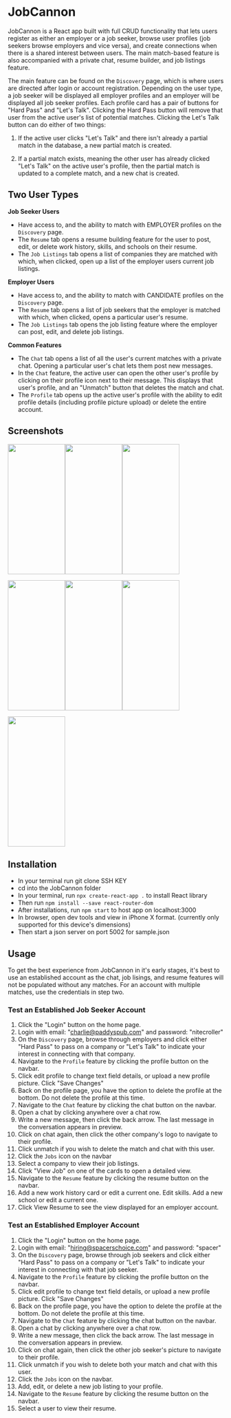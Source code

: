 # JobCannon

JobCannon is a React app built with full CRUD functionality that lets users register as either an employer or a job seeker, browse user profiles (job seekers browse employers and vice versa), and create connections when there is a shared interest between users. The main match-based feature is also accompanied with a private chat, resume builder, and job listings feature.

The main feature can be found on the `Discovery` page, which is where users are directed after login or account registration. Depending on the user type, a job seeker will be displayed all employer profiles and an employer will be displayed all job seeker profiles. Each profile card has a pair of buttons for "Hard Pass" and "Let's Talk". Clicking the Hard Pass button will remove that user from the active user's list of potential matches. Clicking the Let's Talk button can do either of two things:

1. If the active user clicks "Let's Talk" and there isn't already a partial match in the database, a new partial match is created.

2. If a partial match exists, meaning the other user has already clicked "Let's Talk" on the active user's profile, then the partial match is updated to a complete match, and a new chat is created.

## Two User Types

**Job Seeker Users** 
- Have access to, and the ability to match with EMPLOYER profiles on the `Discovery` page. 
- The `Resume` tab opens a resume building feature for the user to post, edit, or delete work history, skills, and schools on their resume. 
- The `Job Listings` tab opens a list of companies they are matched with which, when clicked, open up a list of the employer users current job listings.

**Employer Users** 
- Have access to, and the ability to match with CANDIDATE profiles on the `Discovery` page. 
- The `Resume` tab opens a list of job seekers that the employer is matched with which, when clicked, opens a particular user's resume. 
- The `Job Listings` tab opens the job listing feature where the employer can post, edit, and delete job listings.

**Common Features**
- The `Chat` tab opens a list of all the user's current matches with a private chat. Opening a particular user's chat lets them post new messages.
- In the `Chat` feature, the active user can open the other user's profile by clicking on their profile icon next to their message. This displays that user's profile, and an "Unmatch" button that deletes the match and chat.
- The `Profile` tab opens up the active user's profile with the ability to edit profile details (including profile picture upload) or delete the entire account.

## Screenshots

<img src="https://res.cloudinary.com/dhduglm4j/image/upload/v1597609592/techtok/home-sample_zboksi.png" height="303" width="133"><img src="https://res.cloudinary.com/dhduglm4j/image/upload/v1597609622/techtok/discovery-sample_fjfooo.png" height="303" width="133"><img src="https://res.cloudinary.com/dhduglm4j/image/upload/v1597609653/techtok/profile-sample_cgosjc.png" height="303" width="133">

<img src="https://res.cloudinary.com/dhduglm4j/image/upload/v1597609578/techtok/chat-sample_q7wjro.png" height="303" width="133"><img src="https://res.cloudinary.com/dhduglm4j/image/upload/v1597609608/techtok/resume-sample_cfitg4.png" height="303" width="133"><img src="https://res.cloudinary.com/dhduglm4j/image/upload/v1597609563/techtok/jobs-sample_fyibaa.png" height="303" width="133">

<img src="https://res.cloudinary.com/dhduglm4j/image/upload/v1618952256/Job-Listing-Creater_dkdeax.png" height="303" width="133">

## Installation

- In your terminal run git clone SSH KEY
- cd into the JobCannon folder
- In your terminal, run `npx create-react-app .` to install React library
- Then run `npm install --save react-router-dom`
- After installations, run `npm start` to host app on localhost:3000
- In browser, open dev tools and view in iPhone X format. (currently only supported for this device's dimensions)
- Then start a json server on port 5002 for sample.json

## Usage

To get the best experience from JobCannon in it's early stages, it's best to use an established account as the chat, job lisings, and resume features will not be populated without any matches. For an account with multiple matches, use the credentials in step two.

### Test an Established Job Seeker Account

1. Click the "Login" button on the home page.
2. Login with email: "charlie@paddyspub.com" and password: "nitecroller"
3. On the `Discovery` page, browse through employers and click either "Hard Pass" to pass on a company or "Let's Talk" to indicate your interest in connecting with that company.
4. Navigate to the `Profile` feature by clicking the profile button on the navbar.
5. Click edit profile to change text field details, or upload a new profile picture. Click "Save Changes"
6. Back on the profile page, you have the option to delete the profile at the bottom. Do not delete the profile at this time.
7. Navigate to the `Chat` feature by clicking the chat button on the navbar.
8. Open a chat by clicking anywhere over a chat row.
9. Write a new message, then click the back arrow. The last message in the conversation appears in preview.
10. Click on chat again, then click the other company's logo to navigate to their profile.
11. Click unmatch if you wish to delete the match and chat with this user.
12. Click the `Jobs` icon on the navbar
13. Select a company to view their job listings.
14. Click "View Job" on one of the cards to open a detailed view.
15. Navigate to the `Resume` feature by clicking the resume button on the navbar.
16. Add a new work history card or edit a current one. Edit skills. Add a new school or edit a current one.
17. Click View Resume to see the view displayed for an employer account.


### Test an Established Employer Account

1. Click the "Login" button on the home page.
2. Login with email: "hiring@spacerschoice.com" and password: "spacer"
3. On the `Discovery` page, browse through job seekers and click either "Hard Pass" to pass on a company or "Let's Talk" to indicate your interest in connecting with that job seeker.
4. Navigate to the `Profile` feature by clicking the profile button on the navbar.
5. Click edit profile to change text field details, or upload a new profile picture. Click "Save Changes"
6. Back on the profile page, you have the option to delete the profile at the bottom. Do not delete the profile at this time.
7. Navigate to the `Chat` feature by clicking the chat button on the navbar.
8. Open a chat by clicking anywhere over a chat row.
9. Write a new message, then click the back arrow. The last message in the conversation appears in preview.
10. Click on chat again, then click the other job seeker's picture to navigate to their profile.
11. Click unmatch if you wish to delete both your match and chat with this user.
12. Click the `Jobs` icon on the navbar.
13. Add, edit, or delete a new job listing to your profile.
14. Navigate to the `Resume` feature by clicking the resume button on the navbar.
15. Select a user to view their resume.

